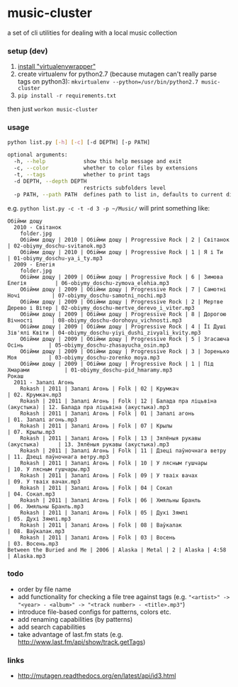 # music-cluster

a set of cli utilities for dealing with a local music collection

### setup (dev)

1. [install "virtualenvwrapper"](http://virtualenvwrapper.readthedocs.org/en/latest/install.html#basic-installation)
2. create virtualenv for python2.7 (because mutagen can't really parse tags on python3): `mkvirtualenv --python=/usr/bin/python2.7 music-cluster`
3. `pip install -r requirements.txt`

then just `workon music-cluster`

### usage

``` bash
python list.py [-h] [-c] [-d DEPTH] [-p PATH]

optional arguments:
  -h, --help            show this help message and exit
  -c, --color           whether to color files by extensions
  -t, --tags            whether to print tags
  -d DEPTH, --depth DEPTH
                        restricts subfolders level
  -p PATH, --path PATH  defines path to list in, defaults to current dir
```
e.g. `python list.py -c -t -d 3 -p ~/Music/` will print something like:
```
Обiйми дощу
  2010 - Свiтанок
    folder.jpg
    Обiйми дощу | 2010 | Обiйми дощу | Progressive Rock | 2 | Світанок | 02-obiymy_doschu-svitanok.mp3
    Обiйми дощу | 2010 | Обiйми дощу | Progressive Rock | 1 | Я і Ти   | 01-obiymy_doschu-ya_i_ty.mp3
  2009 - Елегiя
    folder.jpg
    Обiйми дощу | 2009 | Обiйми дощу | Progressive Rock | 6 | Зимова Елегія         | 06-obiymy_doschu-zymova_elehia.mp3
    Обiйми дощу | 2009 | Обiйми дощу | Progressive Rock | 7 | Самотні Ночі          | 07-obiymy_doschu-samotni_nochi.mp3
    Обiйми дощу | 2009 | Обiйми дощу | Progressive Rock | 2 | Мертве Дерево і Вітер | 02-obiymy_doschu-mertve_derevo_i_viter.mp3
    Обiйми дощу | 2009 | Обiйми дощу | Progressive Rock | 8 | Дорогою Вічності      | 08-obiymy_doschu-dorohoyu_vichnosti.mp3
    Обiйми дощу | 2009 | Обiйми дощу | Progressive Rock | 4 | Її Душі Зів'ялі Квіти | 04-obiymy_doschu-yiyi_dushi_zivyali_kvity.mp3
    Обiйми дощу | 2009 | Обiйми дощу | Progressive Rock | 5 | Згасаюча Осінь        | 05-obiymy_doschu-zhasayucha_osin.mp3
    Обiйми дощу | 2009 | Обiйми дощу | Progressive Rock | 3 | Зоренько Моя          | 03-obiymy_doschu-zorenko_moya.mp3
    Обiйми дощу | 2009 | Обiйми дощу | Progressive Rock | 1 | Під Хмарами           | 01-obiymy_doschu-pid_hmaramy.mp3
Рокаш
  2011 - Запалі Агонь
    Rokash | 2011 | Запалі Агонь | Folk | 02 | Крумкач                        | 02. Крумкач.mp3
    Rokash | 2011 | Запалі Агонь | Folk | 12 | Балада пра ліцьвіна (акустыка) | 12. Балада пра ліцьвіна (акустыка).mp3
    Rokash | 2011 | Запалі Агонь | Folk | 01 | Запалі агонь                   | 01. Запалі агонь.mp3
    Rokash | 2011 | Запалі Агонь | Folk | 07 | Крылы                          | 07. Крылы.mp3
    Rokash | 2011 | Запалі Агонь | Folk | 13 | Зялёныя рукавы (акустыка)      | 13. Зялёныя рукавы (акустыка).mp3
    Rokash | 2011 | Запалі Агонь | Folk | 11 | Дзеці паўночнага ветру         | 11. Дзеці паўночнага ветру.mp3
    Rokash | 2011 | Запалі Агонь | Folk | 10 | У лясным гушчары               | 10. У лясным гушчары.mp3
    Rokash | 2011 | Запалі Агонь | Folk | 09 | У тваіх вачах                  | 09. У тваіх вачах.mp3
    Rokash | 2011 | Запалі Агонь | Folk | 04 | Сокал                          | 04. Сокал.mp3
    Rokash | 2011 | Запалі Агонь | Folk | 06 | Хмяльны Бранль                 | 06. Хмяльны Бранль.mp3
    Rokash | 2011 | Запалі Агонь | Folk | 05 | Духі Зямлі                     | 05. Духі Зямлі.mp3
    Rokash | 2011 | Запалі Агонь | Folk | 08 | Ваўкалак                       | 08. Ваўкалак.mp3
    Rokash | 2011 | Запалі Агонь | Folk | 03 | Восень                         | 03. Восень.mp3
Between the Buried and Me | 2006 | Alaska | Metal | 2 | Alaska | 4:58 | Alaska.mp3
```

### todo

* order by file name
* add functionality for checking a file tree against tags (e.g. `"<artist>" -> "<year> - <album>" -> "<track number> - <title>.mp3"`)
* introduce file-based configs for patterns, colors etc.
* add renaming capabilities (by patterns)
* add search capabilities
* take advantage of last.fm stats (e.g. http://www.last.fm/api/show/track.getTags)

### links

* http://mutagen.readthedocs.org/en/latest/api/id3.html

